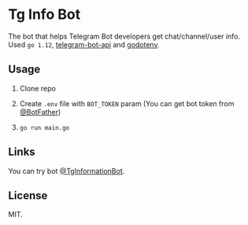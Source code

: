 # Tg Info Bot

The bot that helps Telegram Bot developers get chat/channel/user info. Used `go 1.12`, [telegram-bot-api](https://github.com/go-telegram-bot-api/telegram-bot-api) and [godotenv](https://github.com/joho/godotenv).

## Usage
1. Clone repo

2. Create `.env` file with `BOT_TOKEN` param (You can get bot token from [@BotFather](https://t.me/BotFather))

3. `go run main.go`

## Links

You can try bot [@TgInformationBot](https://t.me/TgInformationBot).

## License

MIT. 